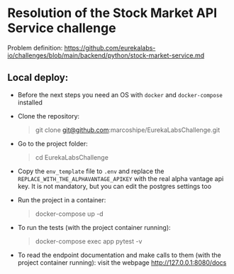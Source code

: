 # Resolution of the Stock Market API Service challenge
Problem definition: https://github.com/eurekalabs-io/challenges/blob/main/backend/python/stock-market-service.md

## Local deploy:
* Before the next steps you need an OS with `docker` and `docker-compose` installed

* Clone the repository:

  > git clone git@github.com:marcoshipe/EurekaLabsChallenge.git

* Go to the project folder:

  > cd EurekaLabsChallenge

* Copy the `env_template` file to `.env` and replace the `REPLACE_WITH_THE_ALPHAVANTAGE_APIKEY` with the real 
 alpha vantage api key. It is not mandatory, but you can edit the postgres settings too

* Run the project in a container:

  > docker-compose up -d

* To run the tests (with the project container running):

  > docker-compose exec app pytest -v

* To read the endpoint documentation and make calls to them (with the project container running): visit the webpage 
http://127.0.0.1:8080/docs